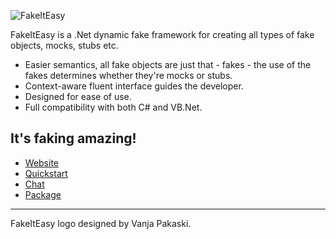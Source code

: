 ![FakeItEasy](http://fakeiteasy.github.io/img/fakeiteasy_logo_256.png)

FakeItEasy is a .Net dynamic fake framework for creating all types of fake objects, mocks, stubs etc.

* Easier semantics, all fake objects are just that - fakes - the use of the fakes determines whether they're mocks or stubs.
* Context-aware fluent interface guides the developer.
* Designed for ease of use.
* Full compatibility with both C# and VB.Net.

## It's faking amazing!

* [Website](http://fakeiteasy.github.io/)
* [Quickstart](quickstart.md)
* [Chat](https://gitter.im/FakeItEasy/FakeItEasy)
* [Package](https://nuget.org/packages/FakeItEasy "FakeItEasy on NuGet")

----
FakeItEasy logo designed by Vanja Pakaski.

